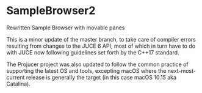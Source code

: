 # SampleBrowser2
Rewritten Sample Browser with movable panes

This is a minor update of the master branch, to take care of compiler errors resulting from changes to the JUCE 6 API, most of which in turn have to do with JUCE now following guidelines set forth by the C++17 standard.

The Projucer project was also updated to follow the common practice of supporting the latest OS and tools, excepting macOS where the next-most-current release is generally the target (in this case macOS 10.15 aka Catalina).
